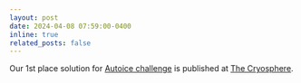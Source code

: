 ```yaml
---
layout: post
date: 2024-04-08 07:59:00-0400
inline: true
related_posts: false
---
```


Our 1st place solution for [Autoice challenge](https://ai4eo.eu/portfolio/autoice-challenge/) is published at [The Cryosphere](https://tc.copernicus.org/articles/18/1621/2024/).